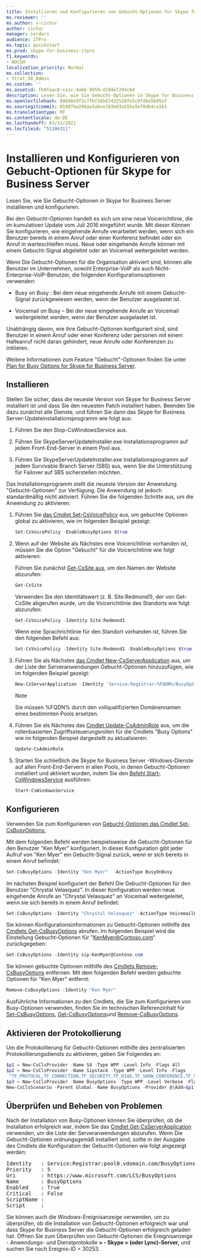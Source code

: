 ```yaml
---
title: Installieren und Konfigurieren von Gebucht-Optionen für Skype for Business Server
ms.reviewer: ''
ms.author: v-cichur
author: cichur
manager: serdars
audience: ITPro
ms.topic: quickstart
ms.prod: skype-for-business-itpro
f1.keywords:
- NOCSH
localization_priority: Normal
ms.collection:
- Strat_SB_Admin
ms.custom: ''
ms.assetid: fb0faac8-ca1c-4abb-9959-d19def294c64
description: Lesen Sie, wie Sie Gebucht-Optionen in Skype for Business Server installieren und konfigurieren.
ms.openlocfilehash: 04690e9f2c7fbf16b67432526fe5c8fd6e5b95af
ms.sourcegitcommit: 01087be29daa3abce7d3b03a55ba5ef8db4ca161
ms.translationtype: MT
ms.contentlocale: de-DE
ms.lasthandoff: 03/23/2021
ms.locfileid: "51106311"
---
```

# <a name="install-and-configure-busy-options-for-skype-for-business-server"></a>Installieren und Konfigurieren von Gebucht-Optionen für Skype for Business Server

Lesen Sie, wie Sie Gebucht-Optionen in Skype for Business Server installieren und konfigurieren.

Bei den Gebucht-Optionen handelt es sich um eine neue Voicerichtlinie, die im kumulativen Update vom Juli 2016 eingeführt wurde. Mit dieser Können Sie konfigurieren, wie eingehende Anrufe verarbeitet werden, wenn sich ein Benutzer bereits in einem Anruf oder einer Konferenz befindet oder ein Anruf in warteschleifen muss. Neue oder eingehende Anrufe können mit einem Gebucht-Signal abgelehnt oder an Voicemail weitergeleitet werden.

Wenn Die Gebucht-Optionen für die Organisation aktiviert sind, können alle Benutzer im Unternehmen, sowohl Enterprise-VoIP als auch Nicht-Enterprise-VoIP-Benutzer, die folgenden Konfigurationsoptionen verwenden:

- Busy on Busy : Bei dem neue eingehende Anrufe mit einem Gebucht-Signal zurückgewiesen werden, wenn der Benutzer ausgelastet ist.

- Voicemail on Busy – Bei der neue eingehende Anrufe an Voicemail weitergeleitet werden, wenn der Benutzer ausgelastet ist.

Unabhängig davon, wie ihre Gebucht-Optionen konfiguriert sind, sind Benutzer in einem Anruf oder einer Konferenz oder personen mit einem Halteanruf nicht daran gehindert, neue Anrufe oder Konferenzen zu initiieren.

Weitere Informationen zum Feature "Gebucht"-Optionen finden Sie unter [Plan for Busy Options for Skype for Business Server](../../plan-your-deployment/enterprise-voice-solution/busy-options.md).

## <a name="install"></a>Installieren

Stellen Sie sicher, dass die neueste Version von Skype for Business Server installiert ist und dass Sie den neuesten Patch installiert haben. Beenden Sie dazu zunächst alle Dienste, und führen Sie dann das Skype for Business Server-Updateinstallationsprogramm wie folgt aus:

1. Führen Sie den Stop-CsWindowsService aus.

2. Führen Sie SkypeServerUpdateInstaller.exe Installationsprogramm auf jedem Front-End-Server in einem Pool aus.

3. Führen Sie SkypeServerUpdateInstaller.exe Installationsprogramm auf jedem Survivable Branch Server (SBS) aus, wenn Sie die Unterstützung für Failover auf SBS sicherstellen möchten.

Das Installationsprogramm stellt die neueste Version der Anwendung "Gebucht-Optionen" zur Verfügung. Die Anwendung ist jedoch standardmäßig nicht aktiviert. Führen Sie die folgenden Schritte aus, um die Anwendung zu aktivieren:

1. Führen Sie [das Cmdlet Set-CsVoicePolicy](/powershell/module/skype/set-csvoicepolicy?view=skype-ps) aus, um gebuchte Optionen global zu aktivieren, wie im folgenden Beispiel gezeigt:

   ```powershell
   Set-CsVoicePolicy -EnableBusyOptions $true
   ```

2. Wenn auf der Website als Nächstes eine Voicerichtlinie vorhanden ist, müssen Sie die Option "Gebucht" für die Voicerichtlinie wie folgt aktivieren:

    Führen Sie zunächst [Get-CsSite aus,](/powershell/module/skype/get-cssite?view=skype-ps) um den Namen der Website abzurufen:

   ```powershell
   Get-CsSite
   ```

    Verwenden Sie den Identitätswert (z. B. Site:Redmond1), der von Get-CsSite abgerufen wurde, um die Voicerichtlinie des Standorts wie folgt abzurufen:

   ```powershell
   Get-CsVoicePolicy -Identity Site:Redmond1
   ```

    Wenn eine Sprachrichtlinie für den Standort vorhanden ist, führen Sie den folgenden Befehl aus:

   ```powershell
   Set-CsVoicePolicy -Identity Site:Redmond1 -EnableBusyOptions $true
   ```

3. Führen Sie als Nächstes [das Cmdlet New-CsServerApplication](/powershell/module/skype/new-csserverapplication?view=skype-ps) aus, um der Liste der Serveranwendungen Gebucht-Optionen hinzuzufügen, wie im folgenden Beispiel gezeigt:

   ```powershell
   New-CsServerApplication -Identity 'Service:Registrar:%FQDN%/BusyOptions' -Uri http://www.microsoft.com/LCS/BusyOptions -Critical $False -Enabled $True -Priority (Get-CsServerApplication -Identity 'Service:Registrar:%FQDN%/UserServices').Priority
   ```

    > [!NOTE]
    > Sie müssen %FQDN% durch den vollqualifizierten Domänennamen eines bestimmten Pools ersetzen.

4. Führen Sie als Nächstes das [Cmdlet Update-CsAdminRole](/powershell/module/skype/update-csadminrole?view=skype-ps) aus, um die rollenbasierten Zugriffssteuerungsrollen für die Cmdlets "Busy Options" wie im folgenden Beispiel dargestellt zu aktualisieren:

   ```powershell
   Update-CsAdminRole
   ```

5. Starten Sie schließlich die Skype for Business Server -Windows-Dienste auf allen Front-End-Servern in allen Pools, in denen Gebucht-Optionen installiert und aktiviert wurden, indem Sie den [Befehl Start-CsWindowsService](/powershell/module/skype/start-cswindowsservice?view=skype-ps) ausführen:

   ```powershell
   Start-CsWindowsService
   ```

## <a name="configure"></a>Konfigurieren

Verwenden Sie zum Konfigurieren von [Gebucht-Optionen das Cmdlet Set-CsBusyOptions.](https://technet.microsoft.com/library/8ffbb832-3e55-4d6c-9a7c-5ce2df22de2e.aspx)

Mit dem folgenden Befehl werden beispielsweise die Gebucht-Optionen für den Benutzer "Ken Myer" konfiguriert. In dieser Konfiguration gibt jeder Aufruf von "Ken Myer" ein Gebucht-Signal zurück, wenn er sich bereits in einem Anruf befindet:

```powershell
Set-CsBusyOptions -Identity "Ken Myer"  -ActionType BusyOnBusy
```

Im nächsten Beispiel konfiguriert der Befehl Die Gebucht-Optionen für den Benutzer "Chrystal Velasquez". In dieser Konfiguration werden neue eingehende Anrufe an "Chrystal Velasquez" an Voicemail weitergeleitet, wenn sie sich bereits in einem Anruf befindet:

```powershell
Set-CsBusyOptions -Identity "Chrystal Velasquez" -ActionType VoicemailOnBusy
```

Sie können Konfigurationsinformationen zu Gebucht-Optionen mithilfe des [Cmdlets Get-CsBusyOptions](https://technet.microsoft.com/library/ff0e3b1c-c41d-41e4-9468-0cb057aef9fb.aspx) abrufen. Im folgenden Beispiel wird die Einstellung Gebucht-Optionen für "KenMyer@Contoso.com" zurückgegeben:

```powershell
Get-CsBusyOptions -Identity sip:KenMyer@Contoso.com
```

Sie können gebuchte Optionen mithilfe des [Cmdlets Remove-CsBusyOptions](https://technet.microsoft.com/library/159e5931-10f1-4226-bcc4-38548f88f0d4.aspx) entfernen. Mit dem folgenden Befehl werden gebuchte Optionen für "Ken Myer" entfernt:

```powershell
Remove-CsBusyOptions -Identity "Ken Myer"
```

Ausführliche Informationen zu den Cmdlets, die Sie zum Konfigurieren von Busy-Optionen verwenden, finden Sie im technischen Referenzinhalt für [Set-CsBusyOptions,](https://technet.microsoft.com/library/8ffbb832-3e55-4d6c-9a7c-5ce2df22de2e.aspx) [Get-CsBusyOptions](https://technet.microsoft.com/library/ff0e3b1c-c41d-41e4-9468-0cb057aef9fb.aspx)und [Remove-CsBusyOptions](https://technet.microsoft.com/library/159e5931-10f1-4226-bcc4-38548f88f0d4.aspx).

## <a name="enable-logging"></a>Aktivieren der Protokollierung

Um die Protokollierung für Gebucht-Optionen mithilfe des zentralisierten Protokollierungsdiensts zu aktivieren, geben Sie Folgendes an:

```powershell
$p1 = New-CsClsProvider -Name S4 -Type WPP -Level Info -Flags All
$p2 = New-CsClsProvider -Name Sipstack -Type WPP -Level Info -Flags
 "TF_PROTOCOL,TF_CONNECTION,TF_SECURITY,TF_DIAG,TF_SHOW_CONFERENCE,TF_SHOW_ALLREQUESTS,TF_SHOW_ALLSIPHEADERS" -Role Registrar
$p3 = New-CsClsProvider -Name BusyOptions -Type WPP -Level Verbose -Flags All
New-CsClsScenario -Parent Global -Name BusyOptions -Provider @{Add=$p1,$p2,$p3}
```

## <a name="verify-and-troubleshoot"></a>Überprüfen und Beheben von Problemen

Nach der Installation von Busy-Optionen können Sie überprüfen, ob die Installation erfolgreich war, indem Sie das [Cmdlet Get-CsServerApplication](/powershell/module/skype/get-csserverapplication?view=skype-ps) verwenden, um die Liste der Serveranwendungen abzurufen. Wenn Die Gebucht-Optionen ordnungsgemäß installiert sind, sollte in der Ausgabe des Cmdlets die Konfiguration der Gebucht-Optionen wie folgt angezeigt werden:

<pre>
Identity   : Service:Registrar:pool0.vdomain.com/BusyOptions
Priority   : 5
Uri        : https://www.microsoft.com/LCS/BusyOptions
Name       : BusyOptions
Enabled    : True
Critical   : False
ScriptName :
Script     :
</pre>

Sie können auch die Windows-Ereignisanzeige verwenden, um zu überprüfen, ob die Installation von Gebucht-Optionen erfolgreich war und dass Skype for Business Server die Gebucht-Optionen erfolgreich geladen hat. Öffnen Sie zum Überprüfen von Gebucht-Optionen die Ereignisanzeige - Anwendungs- und Dienstprotokolle **\> - Skype \> (oder Lync)-Server,** und suchen Sie nach Ereignis-ID = 30253.